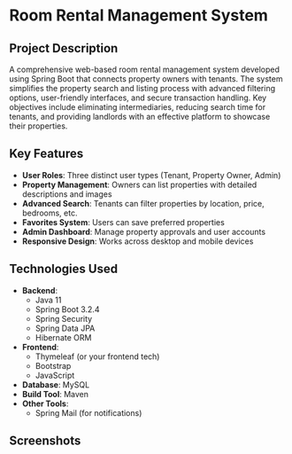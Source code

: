 # Room Rental Management System

## Project Description
A comprehensive web-based room rental management system developed using Spring Boot that connects property owners with tenants. The system simplifies the property search and listing process with advanced filtering options, user-friendly interfaces, and secure transaction handling. Key objectives include eliminating intermediaries, reducing search time for tenants, and providing landlords with an effective platform to showcase their properties.

## Key Features
- **User Roles**: Three distinct user types (Tenant, Property Owner, Admin)
- **Property Management**: Owners can list properties with detailed descriptions and images
- **Advanced Search**: Tenants can filter properties by location, price, bedrooms, etc.
- **Favorites System**: Users can save preferred properties
- **Admin Dashboard**: Manage property approvals and user accounts
- **Responsive Design**: Works across desktop and mobile devices

## Technologies Used
- **Backend**: 
  - Java 11
  - Spring Boot 3.2.4
  - Spring Security
  - Spring Data JPA
  - Hibernate ORM
- **Frontend**:
  - Thymeleaf (or your frontend tech)
  - Bootstrap
  - JavaScript
- **Database**: MySQL
- **Build Tool**: Maven
- **Other Tools**:
  - Spring Mail (for notifications)

## Screenshots

